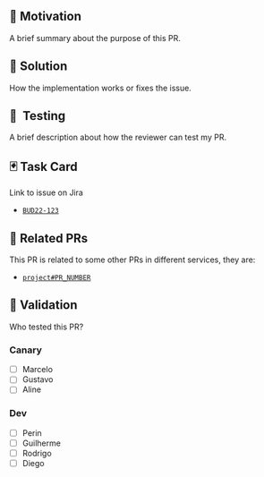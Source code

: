 ## 🎢 Motivation

A brief summary about the purpose of this PR.

## 🔧 Solution

How the implementation works or fixes the issue.

## 🚨  Testing

A brief description about how the reviewer can test my PR.

## 🃏 Task Card

Link to issue on Jira

- [`BUD22-123`](https://)

## 🔗 Related PRs

This PR is related to some other PRs in different services, they are:

- [`project#PR_NUMBER`](https://)

## 🍩 Validation

Who tested this PR?

### Canary

- [ ] Marcelo
- [ ] Gustavo
- [ ] Aline

### Dev

- [ ] Perin
- [ ] Guilherme
- [ ] Rodrigo
- [ ] Diego
